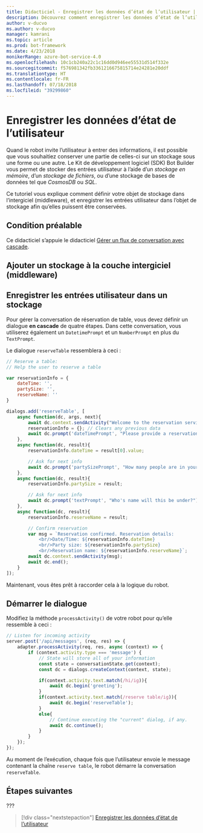 ```yaml
---
title: Didacticiel - Enregistrer les données d’état de l’utilisateur | Microsoft Docs
description: Découvrez comment enregistrer les données d’état de l’utilisateur dans le Kit de développement logiciel (SDK) Bot Builder.
author: v-ducvo
ms.author: v-ducvo
manager: kamrani
ms.topic: article
ms.prod: bot-framework
ms.date: 4/23/2018
monikerRange: azure-bot-service-4.0
ms.openlocfilehash: 10c1cb240a22c1c16dd0d946ee55531d514f332e
ms.sourcegitcommit: f576981342fb3361216675815714e24281e20ddf
ms.translationtype: HT
ms.contentlocale: fr-FR
ms.lasthandoff: 07/18/2018
ms.locfileid: "39299860"
---
```

# <a name="save-user-state-data"></a>Enregistrer les données d’état de l’utilisateur

Quand le robot invite l’utilisateur à entrer des informations, il est possible que vous souhaitiez conserver une partie de celles-ci sur un stockage sous une forme ou une autre. Le Kit de développement logiciel (SDK) Bot Builder vous permet de stocker des entrées utilisateur à l’aide d’un *stockage en mémoire*, d’un *stockage de fichiers*, ou d’une stockage de bases de données tel que *CosmosDB* ou *SQL*. 

Ce tutoriel vous explique comment définir votre objet de stockage dans l’intergiciel (middleware), et enregistrer les entrées utilisateur dans l’objet de stockage afin qu’elles puissent être conservées.

## <a name="prequisite"></a>Condition préalable 

Ce didacticiel s’appuie le didacticiel [Gérer un flux de conversation avec cascade](bot-builder-tutorial-waterfall.md).

## <a name="add-storage-to-middleware-layer"></a>Ajouter un stockage à la couche intergiciel (middleware)


## <a name="save-user-input-to-storage"></a>Enregistrer les entrées utilisateur dans un stockage

Pour gérer la conversation de réservation de table, vous devez définir un dialogue **en cascade** de quatre étapes. Dans cette conversation, vous utiliserez également un `DatetimePrompt` et un `NumberPrompt` en plus du `TextPrompt`.

Le dialogue `reserveTable` ressemblera à ceci :

```javascript
// Reserve a table:
// Help the user to reserve a table

var reservationInfo = {
    dateTime: '',
    partySize: '',
    reserveName: ''
}

dialogs.add('reserveTable', [
    async function(dc, args, next){
        await dc.context.sendActivity("Welcome to the reservation service.");
        reservationInfo = {}; // Clears any previous data
        await dc.prompt('dateTimePrompt', "Please provide a reservation date and time.");
    },
    async function(dc, result){
        reservationInfo.dateTime = result[0].value;

        // Ask for next info
        await dc.prompt('partySizePrompt', "How many people are in your party?");
    },
    async function(dc, result){
        reservationInfo.partySize = result;

        // Ask for next info
        await dc.prompt('textPrompt', "Who's name will this be under?");
    },
    async function(dc, result){
        reservationInfo.reserveName = result;

        // Confirm reservation
        var msg = `Reservation confirmed. Reservation details: 
            <br/>Date/Time: ${reservationInfo.dateTime} 
            <br/>Party size: ${reservationInfo.partySize} 
            <br/>Reservation name: ${reservationInfo.reserveName}`;
        await dc.context.sendActivity(msg);
        await dc.end();
    }
]);

```

Maintenant, vous êtes prêt à raccorder cela à la logique du robot.

## <a name="start-the-dialog"></a>Démarrer le dialogue

Modifiez la méthode `processActivity()` de votre robot pour qu’elle ressemble à ceci :

```javascript
// Listen for incoming activity 
server.post('/api/messages', (req, res) => {
    adapter.processActivity(req, res, async (context) => {
        if (context.activity.type === 'message') {
            // State will store all of your information 
            const state = conversationState.get(context);
            const dc = dialogs.createContext(context, state);

            if(context.activity.text.match(/hi/ig)){
                await dc.begin('greeting');
            }
            if(context.activity.text.match(/reserve table/ig)){
                await dc.begin('reserveTable');
            }
            else{
                // Continue executing the "current" dialog, if any.
                await dc.continue();
            }
        }
    });
});
```

Au moment de l’exécution, chaque fois que l’utilisateur envoie le message contenant la chaîne `reserve table`, le robot démarre la conversation `reserveTable`.

## <a name="next-steps"></a>Étapes suivantes

??? 

> [!div class="nextstepaction"]
> [Enregistrer les données d’état de l’utilisateur](bot-builder-tutorial-save-data.md)
